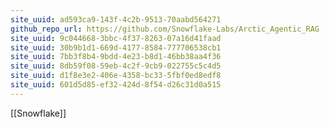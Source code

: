 ```yaml
---
site_uuid: ad593ca9-143f-4c2b-9513-70aabd564271
github_repo_url: https://github.com/Snowflake-Labs/Arctic_Agentic_RAG
site_uuid: 9c044668-3bbc-4f37-8263-07a16d41faad
site_uuid: 30b9b1d1-669d-4177-8584-777706538cb1
site_uuid: 7bb3f8b4-9bdd-4e23-b8d1-46bb38aa4f36
site_uuid: 8db59f08-59eb-4c2f-9cb9-022755c5c4d5
site_uuid: d1f8e3e2-406e-4358-bc33-5fbf0ed8edf8
site_uuid: 601d5d85-ef32-424d-8f54-d26c31d0a515
---
```

[[Snowflake]]

